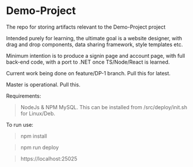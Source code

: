 # Demo-Project
The repo for storing artifacts relevant to the Demo-Project project

Intended purely for learning, the ultimate goal is a website designer, with drag and drop components, data sharing framework, style templates etc.

Minimum intention is to produce a signin page and account page, with full back-end code, with a port to .NET once TS/Node/React is learned.

Current work being done on feature/DP-1 branch.  Pull this for latest.

Master is operational.  Pull this.

Requirements:
>NodeJs & NPM
>MySQL.  This can be installed from /src/deploy/init.sh for Linux/Deb.  

To run use:
>npm install

>npm run deploy

>https://localhost:25025


